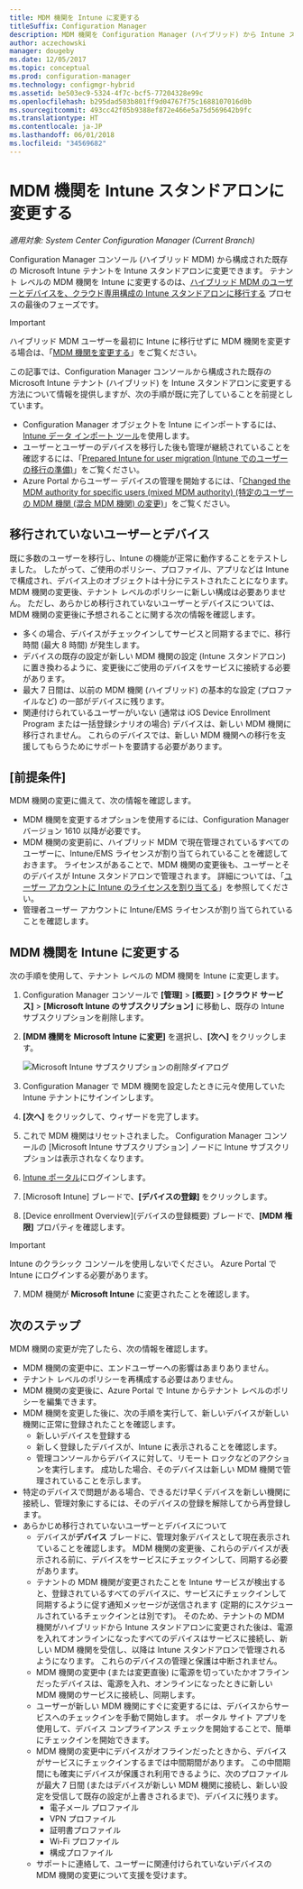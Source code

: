 ```yaml
---
title: MDM 機関を Intune に変更する
titleSuffix: Configuration Manager
description: MDM 機関を Configuration Manager (ハイブリッド) から Intune スタンドアロンに変更する方法について説明します。
author: aczechowski
manager: dougeby
ms.date: 12/05/2017
ms.topic: conceptual
ms.prod: configuration-manager
ms.technology: configmgr-hybrid
ms.assetid: be503ec9-5324-4f7c-bcf5-77204328e99c
ms.openlocfilehash: b295dad503b801ff9d04767f75c1688107016d0b
ms.sourcegitcommit: 493cc42f05b9388ef872e466e5a75d569642b9fc
ms.translationtype: HT
ms.contentlocale: ja-JP
ms.lasthandoff: 06/01/2018
ms.locfileid: "34569682"
---
```

# <a name="change-your-mdm-authority-to-intune-standalone"></a>MDM 機関を Intune スタンドアロンに変更する

*適用対象: System Center Configuration Manager (Current Branch)*    

Configuration Manager コンソール (ハイブリッド MDM) から構成された既存の Microsoft Intune テナントを Intune スタンドアロンに変更できます。 テナント レベルの MDM 機関を Intune に変更するのは、[ハイブリッド MDM のユーザーとデバイスを、クラウド専用構成の Intune スタンドアロンに移行する](migrate-hybridmdm-to-intunesa.md) プロセスの最後のフェーズです。    

> [!Important]    
> ハイブリッド MDM ユーザーを最初に Intune に移行せずに MDM 機関を変更する場合は、「[MDM 機関を変更する](change-mdm-authority.md)」をご覧ください。

この記事では、Configuration Manager コンソールから構成された既存の Microsoft Intune テナント (ハイブリッド) を Intune スタンドアロンに変更する方法について情報を提供しますが、次の手順が既に完了していることを前提としています。
- Configuration Manager オブジェクトを Intune にインポートするには、[Intune データ インポート ツール](migrate-import-data.md)を使用します。 
- ユーザーとユーザーのデバイスを移行した後も管理が継続されていることを確認するには、「[Prepared Intune for user migration (Intune でのユーザーの移行の準備)](migrate-prepare-intune.md)」をご覧ください。
- Azure Portal からユーザー デバイスの管理を開始するには、「[Changed the MDM authority for specific users (mixed MDM authority) (特定のユーザーの MDM 機関 (混合 MDM 機関) の変更)](migrate-mixed-authority.md)」をご覧ください。


## <a name="users-and-devices-that-have-not-been-migrated"></a>移行されていないユーザーとデバイス
既に多数のユーザーを移行し、Intune の機能が正常に動作することをテストしました。 したがって、ご使用のポリシー、プロファイル、アプリなどは Intune で構成され、デバイス上のオブジェクトは十分にテストされたことになります。 MDM 機関の変更後、テナント レベルのポリシーに新しい構成は必要ありません。 ただし、あらかじめ移行されていないユーザーとデバイスについては、MDM 機関の変更後に予想されることに関する次の情報を確認します。    
- 多くの場合、デバイスがチェックインしてサービスと同期するまでに、移行時間 (最大 8 時間) が発生します。
- デバイスの既存の設定が新しい MDM 機関の設定 (Intune スタンドアロン) に置き換わるように、変更後にご使用のデバイスをサービスに接続する必要があります。
- 最大 7 日間は、以前の MDM 機関 (ハイブリッド) の基本的な設定 (プロファイルなど) の一部がデバイスに残ります。 
- 関連付けられているユーザーがいない (通常は iOS Device Enrollment Program または一括登録シナリオの場合) デバイスは、新しい MDM 機関に移行されません。 これらのデバイスでは、新しい MDM 機関への移行を支援してもらうためにサポートを要請する必要があります。

## <a name="prerequisites"></a>[前提条件]
MDM 機関の変更に備えて、次の情報を確認します。
- MDM 機関を変更するオプションを使用するには、Configuration Manager バージョン 1610 以降が必要です。
- MDM 機関の変更前に、ハイブリッド MDM で現在管理されているすべてのユーザーに、Intune/EMS ライセンスが割り当てられていることを確認しておきます。 ライセンスがあることで、MDM 機関の変更後も、ユーザーとそのデバイスが Intune スタンドアロンで管理されます。 詳細については、「[ユーザー アカウントに Intune のライセンスを割り当てる](https://docs.microsoft.com/intune/get-started/start-with-a-paid-subscription-to-microsoft-intune-step-4)」を参照してください。
- 管理者ユーザー アカウントに Intune/EMS ライセンスが割り当てられていることを確認します。

## <a name="change-the-mdm-authority-to-intune"></a>MDM 機関を Intune に変更する
次の手順を使用して、テナント レベルの MDM 機関を Intune に変更します。

1.  Configuration Manager コンソールで **[管理]** &gt; **[概要]** &gt; **[クラウド サービス]** &gt; **[Microsoft Intune のサブスクリプション]** に移動し、既存の Intune サブスクリプションを削除します。
2.  **[MDM 機関を Microsoft Intune に変更]** を選択し、**[次へ]** をクリックします。

    ![Microsoft Intune サブスクリプションの削除ダイアログ](media/mdm-change-delete-subscription.png)
3.  Configuration Manager で MDM 機関を設定したときに元々使用していた Intune テナントにサインインします。
4.  **[次へ]** をクリックして、ウィザードを完了します。
5.  これで MDM 機関はリセットされました。 Configuration Manager コンソールの [Microsoft Intune サブスクリプション] ノードに Intune サブスクリプションは表示されなくなります。
6.  [Intune ポータル](https://aka.ms/IntunePortal)にログインします。
7.  [Microsoft Intune] ブレードで、**[デバイスの登録]** をクリックします。
8.  [Device enrollment Overview]\(デバイスの登録概要\) ブレードで、**[MDM 権限]** プロパティを確認します。

  > [!Important]    
  > Intune のクラシック コンソールを使用しないでください。 Azure Portal で Intune にログインする必要があります。
7.  MDM 機関が **Microsoft Intune** に変更されたことを確認します。 

## <a name="next-steps"></a>次のステップ
MDM 機関の変更が完了したら、次の情報を確認します。
- MDM 機関の変更中に、エンドユーザーへの影響はあまりありません。 
- テナント レベルのポリシーを再構成する必要はありません。 
- MDM 機関の変更後に、Azure Portal で Intune からテナント レベルのポリシーを編集できます。
-  MDM 機関を変更した後に、次の手順を実行して、新しいデバイスが新しい機関に正常に登録されたことを確認します。   
    - 新しいデバイスを登録する
    - 新しく登録したデバイスが、Intune に表示されることを確認します。
    - 管理コンソールからデバイスに対して、リモート ロックなどのアクションを実行します。 成功した場合、そのデバイスは新しい MDM 機関で管理されていることを示します。
- 特定のデバイスで問題がある場合、できるだけ早くデバイスを新しい機関に接続し、管理対象にするには、そのデバイスの登録を解除してから再登録します。
- あらかじめ移行されていないユーザーとデバイスについて
    - デバイスが**デバイス** ブレードに、管理対象デバイスとして現在表示されていることを確認します。 MDM 機関の変更後、これらのデバイスが表示される前に、デバイスをサービスにチェックインして、同期する必要があります。 
    - テナントの MDM 機関が変更されたことを Intune サービスが検出すると、登録されているすべてのデバイスに、サービスにチェックインして同期するように促す通知メッセージが送信されます (定期的にスケジュールされているチェックインとは別です)。 そのため、テナントの MDM 機関がハイブリッドから Intune スタンドアロンに変更された後は、電源を入れてオンラインになったすべてのデバイスはサービスに接続し、新しい MDM 機関を受信し、以降は Intune スタンドアロンで管理されるようになります。 これらのデバイスの管理と保護は中断されません。
    - MDM 機関の変更中 (または変更直後) に電源を切っていたかオフラインだったデバイスは、電源を入れ、オンラインになったときに新しい MDM 機関のサービスに接続し、同期します。  
    - ユーザーが新しい MDM 機関にすぐに変更するには、デバイスからサービスへのチェックインを手動で開始します。 ポータル サイト アプリを使用して、デバイス コンプライアンス チェックを開始することで、簡単にチェックインを開始できます。
    - MDM 機関の変更中にデバイスがオフラインだったときから、デバイスがサービスにチェックインするまでは中間期間があります。 この中間期間にも確実にデバイスが保護され利用できるように、次のプロファイルが最大 7 日間 (またはデバイスが新しい MDM 機関に接続し、新しい設定を受信して既存の設定が上書きされるまで)、デバイスに残ります。
        - 電子メール プロファイル
        - VPN プロファイル
        - 証明書プロファイル
        - Wi-Fi プロファイル
        - 構成プロファイル
    - サポートに連絡して、ユーザーに関連付けられていないデバイスの MDM 機関の変更について支援を受けます。 
